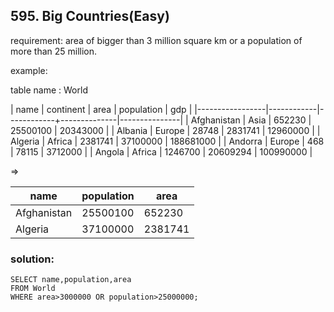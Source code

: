 ## 595. Big Countries(Easy)

requirement: area of bigger than 3 million square km or a population of more than 25 million.

example:

table name : World

| name            | continent  | area       | population   | gdp           |
|-----------------|------------|------------+--------------|---------------|
| Afghanistan     | Asia       | 652230     | 25500100     | 20343000      |
| Albania         | Europe     | 28748      | 2831741      | 12960000      |
| Algeria         | Africa     | 2381741    | 37100000     | 188681000     |
| Andorra         | Europe     | 468        | 78115        | 3712000       |
| Angola          | Africa     | 1246700    | 20609294     | 100990000     |

=>


| name         | population  | area         |
|--------------|-------------|--------------|
| Afghanistan  | 25500100    | 652230       |
| Algeria      | 37100000    | 2381741      |



### solution:

```
SELECT name,population,area
FROM World
WHERE area>3000000 OR population>25000000;
```

